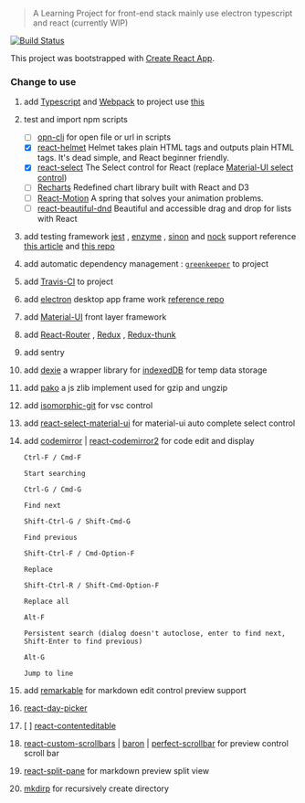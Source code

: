 > A Learning Project for front-end stack mainly use electron typescript and react (currently WIP)

[![Build Status](https://travis-ci.org/engimaxp/sketch_coding.svg?branch=master)](https://travis-ci.org/engimaxp/sketch_coding)

This project was bootstrapped with [Create React App](https://github.com/facebook/create-react-app).

### Change to use

1. add [Typescript](https://www.tslang.cn/docs/handbook/react-&-webpack.html) and [Webpack](https://webpack.js.org/concepts/) to project use [this](https://www.tslang.cn/docs/handbook/react-&-webpack.html)

2. test and import npm scripts

    - [ ] [opn-cli](https://github.com/sindresorhus/opn-cli) for open file or url in scripts
    - [X] [react-helmet](https://github.com/nfl/react-helmet) Helmet takes plain HTML tags and outputs plain HTML tags. It's dead simple, and React beginner friendly.
    - [X] [react-select](https://github.com/JedWatson/react-select) The Select control for React (replace [Material-UI select control](https://material-ui.com/demos/selects/))
    - [ ] [Recharts](https://github.com/recharts/recharts) Redefined chart library built with React and D3
    - [ ] [React-Motion](https://github.com/chenglou/react-motion) A spring that solves your animation problems.
    - [ ] [react-beautiful-dnd](https://github.com/atlassian/react-beautiful-dnd) Beautiful and accessible drag and drop for lists with React

3. add testing framework [jest](https://github.com/facebook/jest) , [enzyme](https://github.com/airbnb/enzyme) , [sinon](https://github.com/sinonjs/sinon) and [nock](https://github.com/nock/nock) support reference [this article](https://github.com/the-road-to-learn-react/the-road-to-learn-react-chinese/blob/master/manuscript/chapter4-cn.md)  and [this repo](https://github.com/wfsm/electron-typescript-react-antd-boilerplate/)

4. add automatic dependency management : [`greenkeeper`](https://greenkeeper.io/) to project

5. add [Travis-CI](https://travis-ci.org/) to project

6. add [electron](https://electronjs.org/) desktop app frame work [reference repo](https://github.com/Leskd/electron-react-typescript)

7. add [Material-UI](https://material-ui.com/getting-started/usage/) front layer framework

8. add [React-Router]() , [Redux]() , [Redux-thunk]() 

9. add sentry 

10. add [dexie](https://github.com/dfahlander/Dexie.js/) a wrapper library for [indexedDB](https://developer.mozilla.org/en-US/docs/Web/API/IndexedDB_API) for temp data storage

11. add [pako]() a js zlib implement used for gzip and ungzip

12. add [isomorphic-git](https://github.com/isomorphic-git/isomorphic-git) for vsc control

13. add [react-select-material-ui](https://github.com/iulian-radu-at/react-select-material-ui) for material-ui auto complete select control

14. add [codemirror](https://github.com/codemirror/codemirror) | [react-codemirror2](https://github.com/scniro/react-codemirror2) for code edit and display

        Ctrl-F / Cmd-F
        
        Start searching
        
        Ctrl-G / Cmd-G
        
        Find next
        
        Shift-Ctrl-G / Shift-Cmd-G
        
        Find previous
        
        Shift-Ctrl-F / Cmd-Option-F
        
        Replace
        
        Shift-Ctrl-R / Shift-Cmd-Option-F
        
        Replace all
        
        Alt-F
        
        Persistent search (dialog doesn't autoclose, enter to find next, Shift-Enter to find previous)
        
        Alt-G
        
        Jump to line

15. add [remarkable](https://github.com/jonschlinkert/remarkable) for markdown edit control preview support

16. [react-day-picker](http://react-day-picker.js.org/)

17. [ ] [react-contenteditable](https://github.com/lovasoa/react-contenteditable)

18. [react-custom-scrollbars](https://github.com/malte-wessel/react-custom-scrollbars) | [baron](https://github.com/Diokuz/baron) | [perfect-scrollbar](https://github.com/mdbootstrap/perfect-scrollbar) for preview control scroll bar

19. [react-split-pane](https://github.com/tomkp/react-split-pane) for markdown preview split view

20. [mkdirp](https://github.com/substack/node-mkdirp) for recursively create directory
